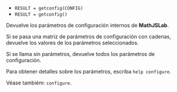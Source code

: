 * `RESULT = getconfig(CONFIG)`
* `RESULT = getconfig()`

Devuelve los parámetros de configuración internos de **MathJSLab**.

Si se pasa una matriz de parámetros de configuración con cadenas, devuelve los valores de los parámetros seleccionados.

Si se llama sin parámetros, devuelve todos los parámetros de configuración.

Para obtener detalles sobre los parámetros, escriba `help configure`.

Véase tambiém: `configure`.
